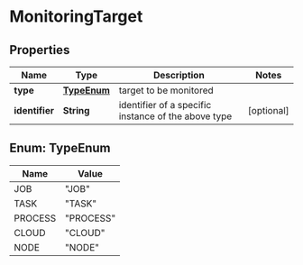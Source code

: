 

# MonitoringTarget

## Properties

Name | Type | Description | Notes
------------ | ------------- | ------------- | -------------
**type** | [**TypeEnum**](#TypeEnum) | target to be monitored | 
**identifier** | **String** | identifier of a specific instance of the above type |  [optional]



## Enum: TypeEnum

Name | Value
---- | -----
JOB | &quot;JOB&quot;
TASK | &quot;TASK&quot;
PROCESS | &quot;PROCESS&quot;
CLOUD | &quot;CLOUD&quot;
NODE | &quot;NODE&quot;



